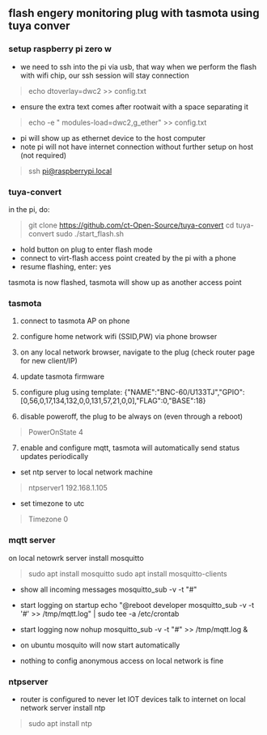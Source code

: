 ## flash engery monitoring plug with tasmota using tuya conver

### setup raspberry pi zero w
* we need to ssh into the pi via usb, that way when we perform the flash with wifi chip, our ssh session will stay connection
> echo dtoverlay=dwc2 >> config.txt

* ensure the extra text comes after rootwait with a space separating it
> echo -e " modules-load=dwc2,g_ether" >> config.txt

* pi will show up as ethernet device to the host computer
* note pi will not have internet connection without further setup on host (not required)
> ssh pi@raspberrypi.local


### tuya-convert
in the pi, do:
> git clone https://github.com/ct-Open-Source/tuya-convert
> cd tuya-convert
> sudo ./start_flash.sh
* hold button on plug to enter flash mode
* connect to virt-flash access point created by the pi with a phone
* resume flashing, enter: yes

tasmota is now flashed, tasmota will show up as another access point

### tasmota
1. connect to tasmota AP on phone
2. configure home network wifi (SSID,PW) via phone browser
3. on any local network browser, navigate to the plug (check router page for new client/IP)
4. update tasmota firmware
5. configure plug using template:
{"NAME":"BNC-60/U133TJ","GPIO":[0,56,0,17,134,132,0,0,131,57,21,0,0],"FLAG":0,"BASE":18}

6. disable poweroff, the plug to be always on (even through a reboot)
> PowerOnState 4 

7. enable and configure mqtt, tasmota will automatically send status updates periodically

* set ntp server to local network machine
> ntpserver1 192.168.1.105

* set timezone to utc
> Timezone 0


### mqtt server
on local netowrk server install mosquitto

> sudo apt install mosquitto
> sudo apt install mosquitto-clients

* show all incoming messages
mosquitto_sub -v -t "#"

* start logging on startup
echo "@reboot developer mosquitto_sub -v -t '#' >> /tmp/mqtt.log" | sudo tee -a /etc/crontab

* start logging now
nohup mosquitto_sub -v -t "#" >> /tmp/mqtt.log &

* on ubuntu mosquito will now start automatically
* nothing to config anonymous access on local network is fine

### ntpserver
* router is configured to never let IOT devices talk to internet
on local network server install ntp
> sudo apt install ntp

